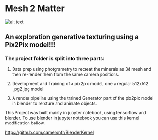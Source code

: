 
# Mesh 2 Matter

![alt text](https://github.com/georgie-png/t/blob/master/blenderflow/GenRenImages/00002.jpg)

## An exploration generative texturing using a Pix2Pix model!!!


### The project folder is split into three parts:

1. Data prep using photgrametry to recreat the minerals as 3d mesh and then re-render them from the same camera positions.

2. Development and Training of a pix2pix model, one a regular 512x512 .jpg2.jpg model

3. A render pipeline using the trained Generator part of the pix2pix model in blender to retxture and animate objects.



This Project was built mainly in jupyter notebook, using tensorflow and blender. To use blender in jupyter notebook you can use this kernel modification bellow.

https://github.com/cameronfr/BlenderKernel



